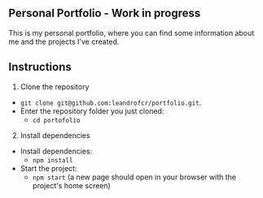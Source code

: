 ## Personal Portfolio  - Work in progress

This is my personal portfolio, where you can find some information about me and the projects I've created.


##  Instructions

1. Clone the repository

- `git clone git@github.com:leandrofcr/portfolio.git`.
- Enter the repository folder you just cloned:
  - `cd portofolio`

2. Install dependencies
  * Install dependencies:
    * `npm install`
  * Start the project:
    * `npm start` (a new page should open in your browser with the project's home screen)
